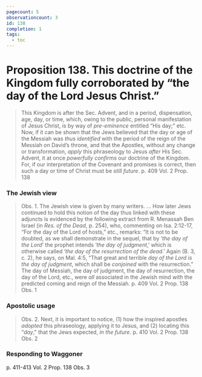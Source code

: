 ```yaml
---
pagecount: 5
observationcount: 3
id: 138
completion: 1
tags:
  - toc
---
```

# Proposition 138. This doctrine of the Kingdom fully corroborated by “the day of the Lord Jesus Christ.”

>This Kingdom is after the Sec. Advent, and in a period, dispensation, age, day, or time, which, owing to the public, personal manifestation of Jesus Christ, is by way of *pre-eminence* entitled “His day;” etc. Now, if it can be shown that the Jews believed that the day or age of the Messiah was *thus identified* with the period of the reign of the Messiah on David’s throne, and that the Apostles, without any change or transformation, *apply* this phraseology to Jesus *after* His Sec. Advent, it at once *powerfully confirms* our doctrine of the Kingdom. For, if our interpretation of the Covenant and promises is correct, then such a day or time of Christ must be *still future*.
>p. 409 Vol. 2 Prop. 138
### The Jewish view
>Obs. 1. The Jewish view is given by many writers.
>...
>How later Jews continued to hold this notion of the day thus linked with these adjuncts is evidenced by the following extract from R. Menassah Ben Israel (in *Res. of the Dead*, p. 254), who, commenting on Isa. 2:12-17, “For the day of the Lord of hosts,” etc., remarks: “It is not to be doubted, as we shall demonstrate in the sequel, that by ‘*the day of the Lord*’ the prophet intends ‘*the day of judgment*,’ which is otherwise called ‘*the day of the resurrection of the dead*.’ Again (B. 3, c. 2), he says, on Mal. 4:5, “That great and terrible *day of the Lord is the day of judgment*, which shall be *conjoined* with the resurrection.” The day of Messiah, the day of judgment, the day of resurrection, the day of the Lord, etc., were *all* associated in the Jewish mind *with* the predicted coming and reign of the Messiah.
>p. 409 Vol. 2 Prop. 138 Obs. 1
### Apostolic usage
>Obs. 2. Next, it is important to notice, (1) how the inspired apostles *adopted* this phraseology, applying it to Jesus, and (2) locating this “*day*," that the Jews expected, *in the future*.
>p. 410 Vol. 2 Prop. 138 Obs. 2
### Responding to Waggoner
p. 411-413 Vol. 2 Prop. 138 Obs. 3

